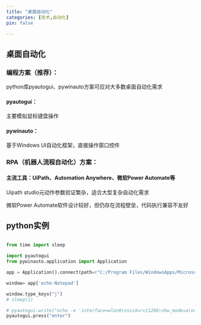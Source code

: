 ```yaml
---
title: "桌面自动化"
categories: [技术,自动化]
pin: false

---
```



## 桌面自动化

### 编程方案（推荐）：

python库pyautogui、pywinauto方案可应对大多数桌面自动化需求

#### pyautogui：

主要模拟鼠标键盘操作

#### pywinauto：

基于Windows UI自动化框架，直接操作窗口控件



### RPA（机器人流程自动化）方案：

#### 主流工具：UiPath、Automation Anywhere、微软Power Automate等

Uipath studio元动作参数验证繁杂，适合大型复杂自动化需求

微软Power Automate软件设计较好，但仍存在流程壁垒，代码执行兼容不友好


## python实例

```python

from time import sleep

import pyautogui
from pywinauto.application import Application

app = Application().connect(path=r"C:/Program Files/WindowsApps/Microsoft.WindowsNotepad_11.2503.16.0_x64__8wekyb3d8bbwe/Notepad")

window= app['echo-Notepad']

window.type_keys("j")
# sleep(1)

# pyautogui.write("echo -e 'interface=wlan0\nssid=rv1126b\nhw_mode=a\nchannel=%信道%\nieee80211n=1\nieee80211ac=1\ndriver=nl80211\nbeacon_int=100' >  /etc/hostapd_5.8.conf")
pyautogui.press("enter")

```
